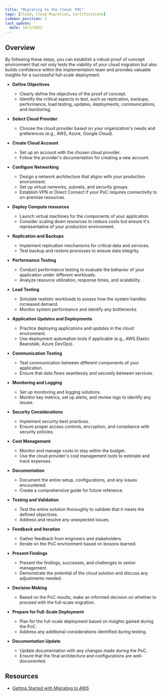 ```yaml
---
title: "Migrating to the Cloud: POC"
tags: [Cloud, Cloud Migration, Certifications]
sidebar_position: 2
last_update:
  date: 10/3/2022
---
```


## Overview

By following these steps, you can establish a robust proof of concept environment that not only tests the viability of your cloud migration but also builds confidence within the implementation team and provides valuable insights for a successful full-scale deployment.

- **Define Objectives**

  - Clearly define the objectives of the proof of concept.
  - Identify the critical aspects to test, such as replication, backups, performance, load testing, updates, deployments, communications, and monitoring.

- **Select Cloud Provider**

  - Choose the cloud provider based on your organization's needs and preferences (e.g., AWS, Azure, Google Cloud).

- **Create Cloud Account**

  - Set up an account with the chosen cloud provider.
  - Follow the provider's documentation for creating a new account.

- **Configure Networking**

  - Design a network architecture that aligns with your production environment.
  - Set up virtual networks, subnets, and security groups.
  - Establish VPN or Direct Connect if your PoC requires connectivity to on-premise resources.

- **Deploy Compute resources**

  - Launch virtual machines for the components of your application.
  - Consider scaling down resources to reduce costs but ensure it's representative of your production environment.

- **Replication and Backups**

  - Implement replication mechanisms for critical data and services.
  - Test backup and restore processes to ensure data integrity.

- **Performance Testing**

  - Conduct performance testing to evaluate the behavior of your application under different workloads.
  - Analyze resource utilization, response times, and scalability.

- **Load Testing**

  - Simulate realistic workloads to assess how the system handles increased demand.
  - Monitor system performance and identify any bottlenecks.

- **Application Updates and Deployments**

  - Practice deploying applications and updates in the cloud environment.
  - Use deployment automation tools if applicable (e.g., AWS Elastic Beanstalk, Azure DevOps).

- **Communication Testing**

  - Test communication between different components of your application.
  - Ensure that data flows seamlessly and securely between services.

- **Monitoring and Logging**

  - Set up monitoring and logging solutions.
  - Monitor key metrics, set up alerts, and review logs to identify any issues.

- **Security Considerations**

  - Implement security best practices.
  - Ensure proper access controls, encryption, and compliance with security policies.

- **Cost Management**

  - Monitor and manage costs to stay within the budget.
  - Use the cloud provider's cost management tools to estimate and track expenses.

- **Documentation**

  - Document the entire setup, configurations, and any issues encountered.
  - Create a comprehensive guide for future reference.

- **Testing and Validation**

  - Test the entire solution thoroughly to validate that it meets the defined objectives.
  - Address and resolve any unexpected issues.

- **Feedback and Iteration**

  - Gather feedback from engineers and stakeholders.
  - Iterate on the PoC environment based on lessons learned.

- **Present Findings**

  - Present the findings, successes, and challenges to senior management.
  - Demonstrate the potential of the cloud solution and discuss any adjustments needed.

- **Decision Making**

  - Based on the PoC results, make an informed decision on whether to proceed with the full-scale migration.

- **Prepare for Full-Scale Deployment**

  - Plan for the full-scale deployment based on insights gained during the PoC.
  - Address any additional considerations identified during testing.

- **Documentation Update**

  - Update documentation with any changes made during the PoC.
  - Ensure that the final architecture and configurations are well-documented.



## Resources 

- [Getting Started with Migrating to AWS](https://cloudacademy.com/learning-paths/cloud-academy-getting-started-with-migrating-to-aws-125/)
